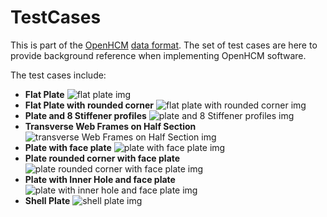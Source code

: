 # TestCases
This is part of the [OpenHCM][OpenHCM] [data format][dataformat].
The set of test cases are here to provide background reference when implementing OpenHCM software.

The test cases include:
-  **Flat Plate** 
![flat plate img](img/TestCase1.svg)
-  **Flat Plate with rounded corner**
![flat plate with rounded corner img](img/TestCase2.svg)
-  **Plate and 8 Stiffener profiles**
![plate and 8 Stiffener profiles img](img/TestCase3.svg)
-  **Transverse Web Frames on Half Section**
![transverse Web Frames on Half Section img](img/TestCase4.svg)
-  **Plate with face plate**
![plate with face plate img](img/TestCase5.svg)
-  **Plate rounded corner with face plate**
![plate rounded corner with face plate img](img/TestCase6.svg)
-  **Plate with Inner Hole and face plate**
![plate with inner hole and face plate img](img/TestCase7.svg)
-  **Shell Plate**
![shell plate img](img/TestCase8.svg)

[OpenHCM]:<http://github.com/OpenHCMStandard/>
[dataformat]: <https://openhcmstandard.github.io/Data-Format/>
